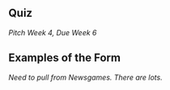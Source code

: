 ## Quiz
*Pitch Week 4, Due Week 6*

## Examples of the Form 
*Need to pull from Newsgames. There are lots.*